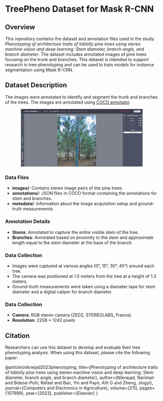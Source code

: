 # TreePheno Dataset for Mask R-CNN

## Overview

This repository contains the dataset and annotation files used in the study: *Phenotyping of architecture traits of loblolly pine trees using stereo machine vision and deep learning: Stem diameter, branch angle, and branch diameter*. The dataset includes annotated images of pine trees focusing on the trunk and branches. This dataset is intended to support research in tree phenotyping and can be used to train models for instance segmentation using Mask R-CNN.

## Dataset Description

The images were annotated to identify and segment the trunk and branches of the trees. The images are annotated using [COCO annotator](https://github.com/jsbroks/coco-annotator). 

<div style="text-align:center;">
    <img src="cocoannotator.jpg" alt="COCO Annotator" width="400"/>
</div>


### Data Files

- **images/**: Contains stereo image pairs of the pine trees.
- **annotations/**: JSON files in COCO format containing the annotations for stem and branches.
- **metadata/**: Information about the image acquisition setup and ground-truth measurements.

### Annotation Details

- **Stems**: Annotated to capture the entire visible stem of the tree.
- **Branches**: Annotated based on proximity to the stem and approximate length equal to the stem diameter at the base of the branch.

### Data Collection

- Images were captured at various angles (0°, 15°, 30°, 45°) around each tree.
- The camera was positioned at 1.5 meters from the tree at a height of 1.3 meters.
- Ground-truth measurements were taken using a diameter tape for stem diameter and a digital caliper for branch diameter.


### Data Collection
- **Camera**: RGB stereo camera (ZED2, STEREOLABS, France)
- **Resolution**: 2208 × 1242 pixels



## Citation
Researchers can use this dataset to develop and evaluate their tree phenotyping analysis. When using this dataset, please cite the following paper:

@article{niknejad2023phenotyping,
  title={Phenotyping of architecture traits of loblolly pine trees using stereo machine vision and deep learning: Stem diameter, branch angle, and branch diameter},
  author={Niknejad, Nariman and Bidese-Puhl, Rafael and Bao, Yin and Payn, Kitt G and Zheng, Jingyi},
  journal={Computers and Electronics in Agriculture},
  volume={211},
  pages={107999},
  year={2023},
  publisher={Elsevier}
}




